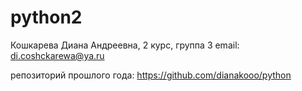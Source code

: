 # python2

Кошкарева Диана Андреевна, 2 курс, группа 3
email: di.coshckarewa@ya.ru

репозиторий прошлого года: https://github.com/dianakooo/python
